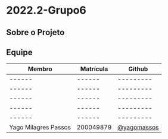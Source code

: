 # 2022.2-Grupo6

## Sobre o Projeto

## Equipe

|Membro|Matrícula|Github| 
|------|------|---------| 
|------|------|---------|
|------|------|---------|
|------|------|---------|
|------|------|---------|
|------|------|---------|
|Yago Milagres Passos|200049879|[@yagomassos](htts://github.com/yagompassos)|
